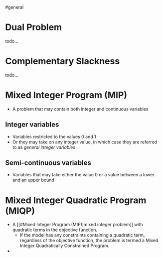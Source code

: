 #general 
# Dual Problem
todo...

# Complementary Slackness
todo...


# Mixed Integer Program (MIP)
- A problem that may contain both integer and continuous variables
## Integer variables
- Variables restricted to the values 0 and 1
- Or they may take on any integer value, in which case they are referred to as *general integer variables*
## Semi-continuous variables
- Variables that may take either the value 0 or a value between a lower and an upper bound 

# Mixed Integer Quadratic Program (MIQP)
- A [[#Mixed Integer Program (MIP)|mixed integer problem]] with quadratic terms in the objective function.
	- If the model has any constraints containing a quadratic term, regardless of the objective function, the problem is termed a Mixed Integer Quadratically Constrained Program.
- 